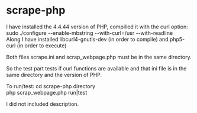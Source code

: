 # scrape-php


I have installed the 4.4.44 version of PHP, compilled it with the curl option:  
sudo ./configure --enable-mbstring   --with-curl=/usr --with-readline  
Along I have installed libcurl4-gnutls-dev (in order to compile) and  php5-curl (in order to execute)


Both files scrape.ini and scrap_webpage.php must be in the same directory.

So the test part tests if curl functions are available and that ini file is in the same directory and the version of PHP.

To run/test: cd scrape-php directory  
php scrap_webpage.php run|test  

I did not included description.
